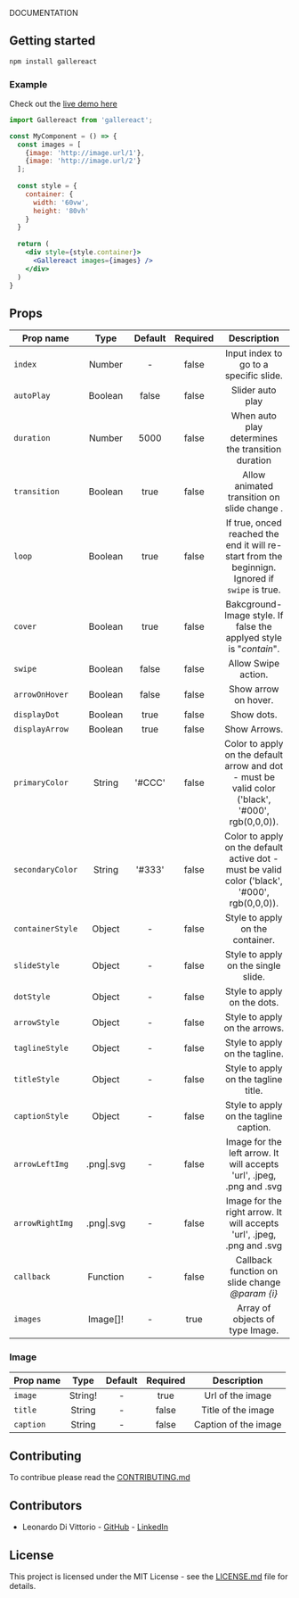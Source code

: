 DOCUMENTATION

## Getting started

```bash
npm install gallereact
```

### Example

Check out the [live demo here](https://gallereact.netlify.com/)

```jsx
import Gallereact from 'gallereact';

const MyComponent = () => {
  const images = [
    {image: 'http://image.url/1'},
    {image: 'http://image.url/2'}
  ];
  
  const style = {
    container: {
      width: '60vw',
      height: '80vh'
    }
  }
                  
  return (
    <div style={style.container}>
      <Gallereact images={images} />
    </div>
  )
}

```



## Props

| Prop name        |    Type    | Default | Required |                         Description                          |
| ---------------- | :--------: | :-----: | :------: | :----------------------------------------------------------: |
| `index`          |   Number   |    -    |  false   |            Input index to go to a specific slide.            |
| `autoPlay`       |  Boolean   |  false  |  false   |                       Slider auto play                       |
| `duration`       |   Number   |  5000   |  false   |      When auto play determines the transition duration       |
| `transition`     |  Boolean   |  true   |  false   |         Allow animated transition on slide change .          |
| `loop`           |  Boolean   |  true   |  false   | If true, onced reached the end it will re-start from the beginnign. Ignored if `swipe` is true. |
| `cover`          |  Boolean   |  true   |  false   | Bakcground-Image style. If false the applyed style is "*contain*". |
| `swipe`          |  Boolean   |  false  |  false   |                     Allow Swipe action.                      |
| `arrowOnHover`   |  Boolean   |  false  |  false   |                     Show arrow on hover.                     |
| `displayDot`     |  Boolean   |  true   |  false   |                          Show dots.                          |
| `displayArrow`   |  Boolean   |  true   |  false   |                         Show Arrows.                         |
| `primaryColor`   |   String   | '#CCC'  |  false   | Color to apply on the default arrow and dot - must be valid color ('black', '#000', rgb(0,0,0)). |
| `secondaryColor` |   String   | '#333'  |  false   | Color to apply on the default active dot - must be valid color ('black', '#000', rgb(0,0,0)). |
| `containerStyle` |   Object   |    -    |  false   |               Style to apply on the container.               |
| `slideStyle`     |   Object   |    -    |  false   |             Style to apply on the single slide.              |
| `dotStyle`       |   Object   |    -    |  false   |                 Style to apply on the dots.                  |
| `arrowStyle`     |   Object   |    -    |  false   |                Style to apply on the arrows.                 |
| `taglineStyle`   |   Object   |    -    |  false   |                Style to apply on the tagline.                |
| `titleStyle`     |   Object   |    -    |  false   |             Style to apply on the tagline title.             |
| `captionStyle`   |   Object   |    -    |  false   |            Style to apply on the tagline caption.            |
| `arrowLeftImg`   | .png\|.svg |    -    |  false   | Image for the left arrow. It will accepts 'url', .jpeg, .png and  .svg |
| `arrowRightImg`  | .png\|.svg |    -    |  false   | Image for the right arrow. It will accepts 'url', .jpeg, .png and .svg |
| `callback`       |  Function  |    -    |  false   |       Callback function on slide change  *@param {i}*        |
| `images`         |  Image[]!  |    -    |   true   |               Array of objects of type Image.                |



### Image 

| Prop name |  Type   | Default | Required |     Description      |
| --------- | :-----: | :-----: | :------: | :------------------: |
| `image`   | String! |    -    |   true   |   Url of the image   |
| `title`   | String  |    -    |  false   |  Title of the image  |
| `caption` | String  |    -    |  false   | Caption of the image |



## Contributing

To contribue please read the [CONTRIBUTING.md](https://github.com/Leon31/gallereact/blob/master/CONTRIBUTING.md) 

## Contributors

* Leonardo Di Vittorio - [GitHub](https://github.com/Leon31) - [LinkedIn](https://www.linkedin.com/in/leonardo-di-vittorio/)

## License

This project is licensed under the MIT License - see the [LICENSE.md](https://github.com/Leon31/gallereact/blob/master/LICENSE) file for details.